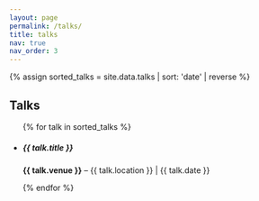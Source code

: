 ```yaml
---
layout: page
permalink: /talks/
title: talks
nav: true
nav_order: 3
---
```


{% assign sorted_talks = site.data.talks | sort: 'date' | reverse %}

<h2>Talks</h2>
<ul class="list-unstyled">
  {% for talk in sorted_talks %}
    <li class="mb-3">
      <h5 class="mb-1">{{ talk.title }}</h5>
      <p class="mb-0 text-muted small">
        <strong>{{ talk.venue }}</strong> – {{ talk.location }} | {{ talk.date }}
      </p>
    </li>
  {% endfor %}
</ul>